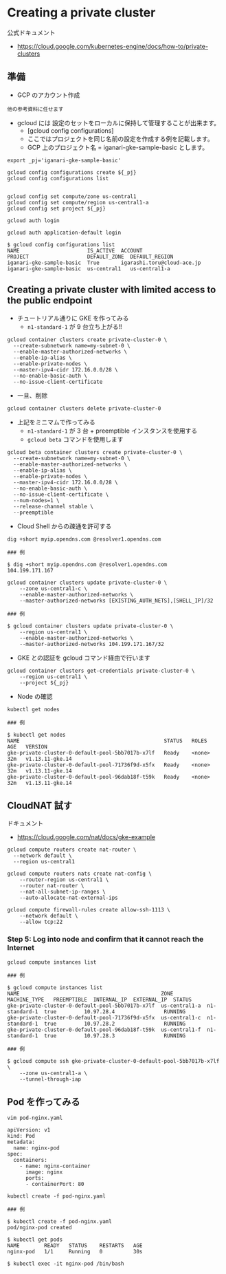 # Creating a private cluster

公式ドキュメント

+ https://cloud.google.com/kubernetes-engine/docs/how-to/private-clusters

## 準備

+ GCP のアカウント作成

```
他の参考資料に任せます
```

+ gcloud には 設定のセットをローカルに保持して管理することが出来ます。
  + [gcloud config configurations]
  + ここではプロジェクトを同じ名前の設定を作成する例を記載します。
  + GCP 上のプロジェクト名 = iganari-gke-sample-basic とします。

```
export _pj='iganari-gke-sample-basic'

gcloud config configurations create ${_pj}
gcloud config configurations list


gcloud config set compute/zone us-central1
gcloud config set compute/region us-central1-a
gcloud config set project ${_pj}

gcloud auth login
```
```
gcloud auth application-default login
```

```
$ gcloud config configurations list
NAME                      IS_ACTIVE  ACCOUNT                     PROJECT                   DEFAULT_ZONE  DEFAULT_REGION
iganari-gke-sample-basic  True       igarashi.toru@cloud-ace.jp  iganari-gke-sample-basic  us-central1   us-central1-a
```

## Creating a private cluster with limited access to the public endpoint

+ チュートリアル通りに GKE を作ってみる
  + `n1-standard-1` が 9 台立ち上がる!!

```
gcloud container clusters create private-cluster-0 \
  --create-subnetwork name=my-subnet-0 \
  --enable-master-authorized-networks \
  --enable-ip-alias \
  --enable-private-nodes \
  --master-ipv4-cidr 172.16.0.0/28 \
  --no-enable-basic-auth \
  --no-issue-client-certificate
```

+ 一旦、削除

```
gcloud container clusters delete private-cluster-0
```


+ 上記をミニマムで作ってみる
  + `n1-standard-1` が 3 台 + preemptible インスタンスを使用する
  + `gcloud beta` コマンドを使用します

```
gcloud beta container clusters create private-cluster-0 \
  --create-subnetwork name=my-subnet-0 \
  --enable-master-authorized-networks \
  --enable-ip-alias \
  --enable-private-nodes \
  --master-ipv4-cidr 172.16.0.0/28 \
  --no-enable-basic-auth \
  --no-issue-client-certificate \
  --num-nodes=1 \
  --release-channel stable \
  --preemptible 
```

+ Cloud Shell からの疎通を許可する

```
dig +short myip.opendns.com @resolver1.opendns.com
```
```
### 例

$ dig +short myip.opendns.com @resolver1.opendns.com
104.199.171.167
```
```
gcloud container clusters update private-cluster-0 \
    --zone us-central1-c \
    --enable-master-authorized-networks \
    --master-authorized-networks [EXISTING_AUTH_NETS],[SHELL_IP]/32
```
```
### 例

$ gcloud container clusters update private-cluster-0 \
    --region us-central1 \
    --enable-master-authorized-networks \
    --master-authorized-networks 104.199.171.167/32
```

+ GKE との認証を gcloud コマンド経由で行います

```
gcloud container clusters get-credentials private-cluster-0 \
    --region us-central1 \
    --project ${_pj}
```

+ Node の確認

```
kubectl get nodes
```
```
### 例

$ kubectl get nodes
NAME                                               STATUS   ROLES    AGE   VERSION
gke-private-cluster-0-default-pool-5bb7017b-x7lf   Ready    <none>   32m   v1.13.11-gke.14
gke-private-cluster-0-default-pool-71736f9d-x5fx   Ready    <none>   32m   v1.13.11-gke.14
gke-private-cluster-0-default-pool-96dab18f-t59k   Ready    <none>   32m   v1.13.11-gke.14
```

## CloudNAT 試す

ドキュメント

+ https://cloud.google.com/nat/docs/gke-example

```
gcloud compute routers create nat-router \
  --network default \
  --region us-central1
```
```
gcloud compute routers nats create nat-config \
    --router-region us-central1 \
    --router nat-router \
    --nat-all-subnet-ip-ranges \
    --auto-allocate-nat-external-ips
```
```
gcloud compute firewall-rules create allow-ssh-1113 \
    --network default \
    --allow tcp:22
```

### Step 5: Log into node and confirm that it cannot reach the Internet

```
gcloud compute instances list
```
```
### 例

$ gcloud compute instances list
NAME                                              ZONE           MACHINE_TYPE   PREEMPTIBLE  INTERNAL_IP  EXTERNAL_IP  STATUS
gke-private-cluster-0-default-pool-5bb7017b-x7lf  us-central1-a  n1-standard-1  true         10.97.28.4                RUNNING
gke-private-cluster-0-default-pool-71736f9d-x5fx  us-central1-c  n1-standard-1  true         10.97.28.2                RUNNING
gke-private-cluster-0-default-pool-96dab18f-t59k  us-central1-f  n1-standard-1  true         10.97.28.3                RUNNING
```
```
### 例

$ gcloud compute ssh gke-private-cluster-0-default-pool-5bb7017b-x7lf \
    --zone us-central1-a \
    --tunnel-through-iap
```

## Pod を作ってみる

```
vim pod-nginx.yaml
```
```
apiVersion: v1
kind: Pod
metadata:
  name: nginx-pod
spec:
  containers:
    - name: nginx-container
      image: nginx
      ports:
      - containerPort: 80
```

```
kubectl create -f pod-nginx.yaml
```
```
### 例

$ kubectl create -f pod-nginx.yaml
pod/nginx-pod created

$ kubectl get pods
NAME        READY   STATUS    RESTARTS   AGE
nginx-pod   1/1     Running   0          30s

$ kubectl exec -it nginx-pod /bin/bash
```

